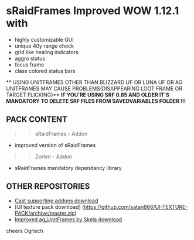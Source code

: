 # sRaidFrames Improved WOW 1.12.1 with

- highly customizable GUI 
- unique 40y range check
- grid like healing indicators
- aggro status
- focus frame
- class colored status bars

** USING UNITFRAMES OTHER THAN BLIZZARD UF OR LUNA UF OR AG UNITFRAMES MAY CAUSE PROBLEMS(DISAPPEARING LOOT FRAME OR TARGET FLICKING)**
**IF YOU'RE USING SRF 0.85 AND OLDER IT'S MANDATORY TO DELETE SRF FILES FROM SAVEDVARIABLES FOLDER !!!**


## PACK CONTENT
>> sRaidFrames - Addon
- improved version of sRaidFrames

>> Zorlen - Addon
- sRaidFrames mandatory dependancy library


## OTHER REPOSITORIES
- [Cast supporting addons download](https://github.com/satan666/LazySpell)
- [UI texture pack download] (https://github.com/satan666/UI-TEXTURE-PACK/archive/master.zip)
- [Improved ag_UnitFrames by Skela download](https://github.com/satan666/ag_UnitFrames_Improved)

cheers Ogrisch



